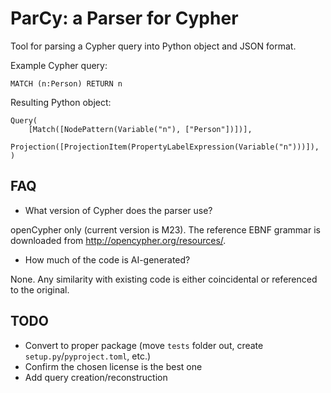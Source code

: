 # ParCy: a Parser for Cypher

Tool for parsing a Cypher query into Python object and JSON format.

Example Cypher query:

```
MATCH (n:Person) RETURN n
```

Resulting Python object:

```
Query(
    [Match([NodePattern(Variable("n"), ["Person"])])],
    Projection([ProjectionItem(PropertyLabelExpression(Variable("n")))]),
)
```

## FAQ

- What version of Cypher does the parser use?

openCypher only (current version is M23). The reference EBNF grammar is downloaded from http://opencypher.org/resources/.

- How much of the code is AI-generated?

None. Any similarity with existing code is either coincidental or referenced to the original.

## TODO

- Convert to proper package (move `tests` folder out, create `setup.py`/`pyproject.toml`, etc.)
- Confirm the chosen license is the best one
- Add query creation/reconstruction